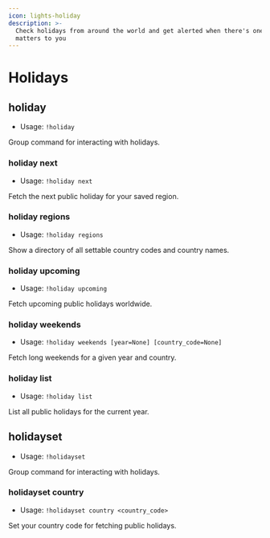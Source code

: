 ```yaml
---
icon: lights-holiday
description: >-
  Check holidays from around the world and get alerted when there's one that
  matters to you
---
```


# Holidays

## holiday

* Usage: `!holiday`

Group command for interacting with holidays.

### holiday next

* Usage: `!holiday next`

Fetch the next public holiday for your saved region.

### holiday regions

* Usage: `!holiday regions`

Show a directory of all settable country codes and country names.

### holiday upcoming

* Usage: `!holiday upcoming`

Fetch upcoming public holidays worldwide.

### holiday weekends

* Usage: `!holiday weekends [year=None] [country_code=None]`

Fetch long weekends for a given year and country.

### holiday list

* Usage: `!holiday list`

List all public holidays for the current year.

## holidayset

* Usage: `!holidayset`

Group command for interacting with holidays.

### holidayset country

* Usage: `!holidayset country <country_code>`

Set your country code for fetching public holidays.
